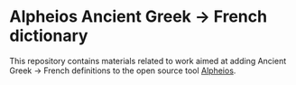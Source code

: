 # Alpheios Ancient Greek → French dictionary

This repository contains materials related to work aimed at adding  Ancient Greek → French definitions to the open source tool [Alpheios](https://alpheios.net/).
